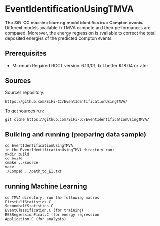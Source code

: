 # EventIdentificationUsingTMVA
The SiFi-CC machine learning model identifies true Compton events. Different models available in TMVA compete and their performances are compared. Moreover, the energy regression is available to correct the total deposited energies of the predicted Compton events.


Prerequisites
------------------------------------------------
* Minimum Required ROOT version: 6.13/01, but better 6.18.04 or later

Sources
-------

Sources repository:
```
https://github.com/SiFi-CC/EventIdentificationUsingTMVA/

```
To get sources run:

```
git clone https://github.com/SiFi-CC/EventIdentificationUsingTMVA/

```
Building and running (preparing data sample)
-------------------------
```
cd EventIdentificationUsingTMVA
in the EventIdentificationUsingTMVA directory run:
mkdir build
cd build
cmake ../source
make
./CompId ../path_to_EI.txt
```
running Machine Learning
-------------------------
```
cd TMVA directory, run the following macros,
FirstHalfStatistics.C 
SecondHalfStatistics.C
EventClassification.C (for training)
RESRegressionFinal.C (for energy regression)
Application.C (for analysis)
```
